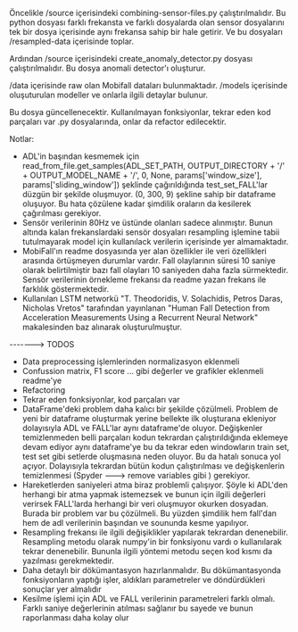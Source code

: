 Öncelikle /source içerisindeki combining-sensor-files.py çalıştırılmalıdır. Bu python dosyası farklı frekansta ve farklı dosyalarda olan sensor dosyalarını tek bir dosya içerisinde aynı frekansa sahip bir hale getirir. Ve bu dosyaları /resampled-data içerisinde toplar.

Ardından /source içerisindeki create_anomaly_detector.py dosyası çalıştırılmalıdır. Bu dosya anomali detector'ı oluşturur.

/data içerisinde raw olan Mobifall dataları bulunmaktadır.
/models içerisinde oluşuturulan modeller ve onlarla ilgili detaylar bulunur.

Bu dosya güncellenecektir.
Kullanılmayan fonksiyonlar, tekrar eden kod parçaları var .py dosyalarında, onlar da refactor edilecektir.

Notlar: 
* ADL'in başından kesmemek için read_from_file.get_samples(ADL_SET_PATH, OUTPUT_DIRECTORY + '/' + OUTPUT_MODEL_NAME + '/', 0, None, params['window_size'], params['sliding_window']) şeklinde çağırıldığında test_set_FALL'lar düzgün bir şekilde oluşmuyor. (0, 300, 9) şekline sahip bir dataframe oluşuyor. Bu hata çözülene kadar şimdilik oraların da kesilerek çağırılması gerekiyor.
* Sensör verilerinin 80Hz ve üstünde olanları sadece alınmıştır. Bunun altında kalan frekanslardaki sensör dosyaları resampling işlemine tabii tutulmayarak model için kullanılack verilerin içerisinde yer almamaktadır.
* MobiFall'ın readme dosyasında yer alan özellikler ile veri özellikleri arasında örtüşmeyen durumlar vardır. Fall olaylarının süresi 10 saniye olarak belirtilmiştir bazı fall olayları 10 saniyeden daha fazla sürmektedir. Sensör verilerinin örnekleme frekansı da readme yazan frekans ile farklılık göstermektedir.
* Kullanılan LSTM networkü "T. Theodoridis, V. Solachidis, Petros Daras, Nicholas Vretos" tarafından yayınlanan "Human Fall Detection from Acceleration Measurements Using a Recurrent Neural Network" makalesinden baz alınarak oluşturulmuştur.

-------> TODOS
  * Data preprocessing işlemlerinden normalizasyon eklenmeli
  * Confussion matrix, F1 score ... gibi değerler ve grafikler eklenmeli readme'ye
  * Refactoring
  * Tekrar eden fonksiyonlar, kod parçaları var 
  * DataFrame'deki problem daha kalıcı bir şekilde çözülmeli. Problem de yeni bir dataframe oluşturmak yerine bellekte ilk oluşturana ekleniyor dolayısıyla ADL ve FALL'lar aynı dataframe'de oluyor. Değişkenler temizlenmeden belli parçaları kodun tekrardan çalıştırıldığında eklemeye devam ediyor aynı dataframe'ye bu da tekrar eden windowların train set, test set gibi setlerde oluşmasına neden oluyor. Bu da hatalı sonuca yol açıyor. Dolayısıyla tekrardan bütün kodun çalıştırılması ve değişkenlerin temizlenmesi (Spyder ---> remove variables gibi ) gerekiyor.
  * Hareketlerden saniyeleri atma biraz problemli çalışıyor. Şöyle ki ADL'den herhangi bir atma yapmak istemezsek ve bunun için ilgili değerleri verirsek FALL'larda herhangi bir veri oluşmuyor okurken dosyadan. Burada bir problem var bu çözülmeli. Bu yüzden şimdilik hem fall'dan hem de adl verilerinin başından ve soununda kesme yapılıyor.
  * Resampling frekansı ile ilgili değişiklikler yapılarak tekrardan denenebilir. Resampling metodu olarak numpy'in bir fonksiyonu vardı o kullanılarak tekrar denenebilir. Bununla ilgili yöntemi metodu seçen kod kısmı da yazılması gerekmektedir.
  * Daha detaylı bir dökümantasyon hazırlanmalıdır. Bu dökümantasyonda fonksiyonların yaptığı işler, aldıkları parametreler ve döndürdükleri sonuçlar yer almalıdır
  * Kesilme işlemi için ADL ve FALL verilerinin parametreleri farklı olmalı. Farklı saniye değerlerinin atılması sağlanır bu sayede ve bunun raporlanması daha kolay olur
